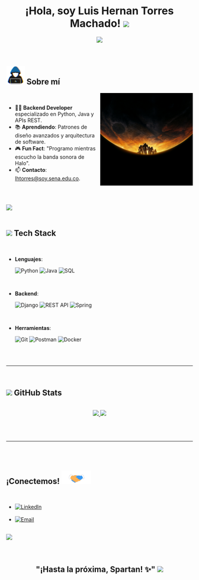 <h1 align="center"><b>¡Hola, soy Luis Hernan Torres Machado! </b><img src="https://media.giphy.com/media/hvRJCLFzcasrR4ia7z/giphy.gif" width="35"></h1>

<p align="center">
  <a href="https://github.com/DenverCoder1/readme-typing-svg"><img src="https://readme-typing-svg.herokuapp.com?font=Time+New+Roman&color=00FF00&size=25&center=true&vCenter=true&width=600&height=100&lines=Backend+Developer+💻;Python+%7C+Java+%7C+Django+%7C+APIs;POO+Master+🏆;Gamer+🎮+%7C+Halo+Fanatic"></a>
</p>

<br>

## <picture><img src = "https://github.com/0xAbdulKhalid/0xAbdulKhalid/raw/main/assets/mdImages/about_me.gif" width = 50px></picture> **Sobre mí**

<picture> <img align="right" src="https://github.com/skyneett/skyneett/blob/main/banner-techh.png" width="250px"></picture>

<br>

- 🧑‍💻 **Backend Developer** especializado en Python, Java y APIs REST.
- 📚 **Aprendiendo**: Patrones de diseño avanzados y arquitectura de software.
- 🎮 **Fun Fact**: "Programo mientras escucho la banda sonora de Halo".
- 📫 **Contacto**: [lhtorres@soy.sena.edu.co](mailto:lhtorres@soy.sena.edu.co).

<br><br>

<img src="https://user-images.githubusercontent.com/73097560/115834477-dbab4500-a447-11eb-908a-139a6edaec5c.gif"><br><br>

## <img src="https://media2.giphy.com/media/QssGEmpkyEOhBCb7e1/giphy.gif" width="25"><b> Tech Stack</b>
<br>

<p align="center">

- **Lenguajes**:
    
    ![Python](https://img.shields.io/badge/Python-3776AB?style=for-the-badge&logo=python&logoColor=white)
    ![Java](https://img.shields.io/badge/Java-ED8B00?style=for-the-badge&logo=openjdk&logoColor=white)
    ![SQL](https://img.shields.io/badge/SQL-4479A1?style=for-the-badge&logo=mysql&logoColor=white)

<br>   
    
- **Backend**:

   ![Django](https://img.shields.io/badge/Django-092E20?style=for-the-badge&logo=django&logoColor=white)
   ![REST API](https://img.shields.io/badge/REST_API-FF6C37?style=for-the-badge&logo=fastapi&logoColor=white)
   ![Spring](https://img.shields.io/badge/Spring-6DB33F?style=for-the-badge&logo=spring&logoColor=white)

<br>

- **Herramientas**:

    ![Git](https://img.shields.io/badge/Git-F05032?style=for-the-badge&logo=git&logoColor=white)
    ![Postman](https://img.shields.io/badge/Postman-FF6C37?style=for-the-badge&logo=postman&logoColor=white)
    ![Docker](https://img.shields.io/badge/Docker-2496ED?style=for-the-badge&logo=docker&logoColor=white)

</p>

<br>
<br>

-----

<br>

## <img src="https://media.giphy.com/media/iY8CRBdQXODJSCERIr/giphy.gif" width="35"><b> GitHub Stats</b>
<br>

<div align="center">

<a href="https://github.com/LuisHernanTorresMachado">
  <img src="https://github-readme-stats.vercel.app/api?username=LuisHernanTorresMachado&show_icons=true&theme=merko" width="450"/>
  <img src="https://github-readme-stats.vercel.app/api/top-langs/?username=LuisHernanTorresMachado&layout=compact&theme=merko&hide=html,css" width="375"/>
</a>

</div>

<br>
<br>
<br>

-----

<br>
<br>

## <b>¡Conectemos!</b> <img src="https://github.com/0xAbdulKhalid/0xAbdulKhalid/raw/main/assets/mdImages/handshake.gif" width="80">
<br>
<div align='left'>

<ul>
<li>
<a href="https://www.linkedin.com/in/luis-hernan-torres-machado-84aa67264/" target="_blank">
<img src="https://img.shields.io/badge/LinkedIn-Luis_Hernan_Torres-0077B5?style=for-the-badge&logo=linkedin&logoColor=white" alt="LinkedIn"/>
</a>
</li>
<br>
<li>
<a href="mailto:lhtorres@soy.sena.edu.co" target="_blank">
<img src="https://img.shields.io/badge/Email-lhtorres@soy.sena.edu.co-D14836?style=for-the-badge&logo=gmail&logoColor=white" alt="Email"/>
</a>
</li>
</ul>
</div>

<br>
<img src="https://user-images.githubusercontent.com/73097560/115834477-dbab4500-a447-11eb-908a-139a6edaec5c.gif">
<br>
<br>
<br>

<div align='center'>

## <b>"¡Hasta la próxima, Spartan! ✨"</b> <img src="https://media.giphy.com/media/12Bpme5pTzGmg8/giphy.gif" width="50">

</div>
